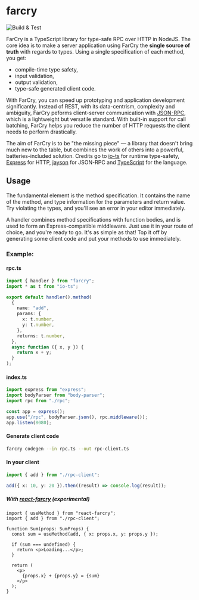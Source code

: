 # farcry

![Build & Test](https://github.com/farcry-ts/farcry/workflows/Build%20&%20Test/badge.svg)

FarCry is a TypeScript library for type-safe RPC over HTTP in NodeJS. The core idea is to make a server application using FarCry the **single source of truth** with regards to types. Using a single specification of each method, you get:
* compile-time type safety, 
* input validation,
* output validation,
* type-safe generated client code.

With FarCry, you can speed up prototyping and application development significantly. Instead of REST, with its data-centrism, complexity and ambiguity, FarCry peforms client-server communication with [JSON-RPC](https://www.jsonrpc.org/), which is a lightweight but versatile standard. With built-in support for call batching, FarCry helps you reduce the number of HTTP requests the client needs to perform drastically.

The aim of FarCry is to be "the missing piece" — a library that doesn't bring much new to the table, but combines the work of others into a powerful, batteries-included solution. Credits go to [io-ts](https://github.com/gcanti/io-ts) for runtime type-safety, [Express](https://expressjs.com/) for HTTP, [jayson](https://github.com/tedeh/jayson) for JSON-RPC and [TypeScript](https://www.typescriptlang.org/) for the language.

## Usage

The fundamental element is the method specification. It contains the name of the method, and type information for the parameters and return value. Try violating the types, and you'll see an error in your editor immediately.

A handler combines method specifications with function bodies, and is used to form an Express-compatible middleware. Just use it in your route of choice, and you're ready to go. It's as simple as that! Top it off by generating some client code and put your methods to use immediately.

### Example:

#### rpc.ts

```typescript
import { handler } from "farcry";
import * as t from "io-ts";

export default handler().method(
  {
    name: "add",
    params: {
      x: t.number,
      y: t.number,
    },
    returns: t.number,
  },
  async function ({ x, y }) {
    return x + y;
  }
);
```

#### index.ts

```typescript
import express from "express";
import bodyParser from "body-parser";
import rpc from "./rpc";

const app = express();
app.use("/rpc", bodyParser.json(), rpc.middleware());
app.listen(8080);
```

#### Generate client code

```bash
farcry codegen --in rpc.ts --out rpc-client.ts
```

#### In your client

```typescript
import { add } from "./rpc-client";

add({ x: 10, y: 20 }).then((result) => console.log(result));
```

##### With [react-farcry](https://github.com/farcry-ts/react-farcry) (experimental)

```tsx
import { useMethod } from "react-farcry";
import { add } from "./rpc-client";

function Sum(props: SumProps) {
  const sum = useMethod(add, { x: props.x, y: props.y });

  if (sum === undefined) {
    return <p>Loading...</p>;
  }

  return (
    <p>
      {props.x} + {props.y} = {sum}
    </p>
  );
}
```

